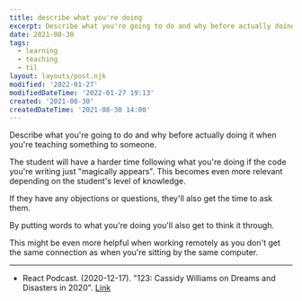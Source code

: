 ```yaml
---
title: describe what you're doing
excerpt: Describe what you're going to do and why before actually doing it when you're teaching something to someone.
date: 2021-08-30
tags:
  - learning
  - teaching
  - til
layout: layouts/post.njk
modified: '2022-01-27'
modifiedDateTime: '2022-01-27 19:13'
created: '2021-08-30'
createdDateTime: '2021-08-30 14:00'
---
```


Describe what you're going to do and why before actually doing it when you're teaching something to someone.

The student will have a harder time following what you're doing if the code you're writing just "magically appears". This becomes even more relevant depending on the student's level of knowledge.

If they have any objections or questions, they'll also get the time to ask them.

By putting words to what you're doing you'll also get to think it through.

This might be even more helpful when working remotely as you don't get the same connection as when you're sitting by the same computer.

---

- React Podcast. (2020-12-17). "123: Cassidy Williams on Dreams and Disasters in 2020". [Link](https://spec.fm/podcasts/reactpodcast/XHRPTLZZ)
